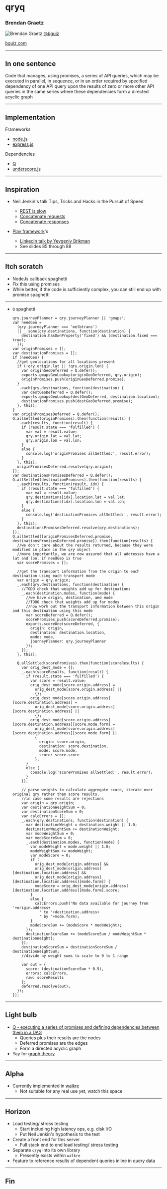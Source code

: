 # qryq

### Brendan Graetz

![Brendan Graetz](https://si0.twimg.com/profile_images/2697395233/8dec79da8f5963a4cad4da0ebd6a532d.png "Brendan Graetz on Twitter") [@bguiz](http://bguiz.com "Brendan Graetz on Twitter")

[bguiz.com](http://bguiz.com "Brendan Graetz")

----

## In one sentence

Code that manages, using promises, a series of API queries, which may be executed in parallel, in sequence, or in an order required by specified dependency of one API query upon the results of zero or more other API queries in the same series where these dependencies form a directed acyclic graph

----

## Implementation

Frameworks
- [node.js](http://nodejs.org)
- [express.js](expressjs.com)

Dependencies
- [Q](https://github.com/kriskowal/q)
- [underscore.js](http://underscorejs.org)

----

## Inspiration

- Neil Jenkin's talk Tips, Tricks and Hacks in the Pursuit of Speed
  - [REST is slow](http://nmjenkins.com/presentations/network-speed.html#/14)
  - [Concatenate requests](http://nmjenkins.com/presentations/network-speed.html#/15)
  - [Concatenate responses](http://nmjenkins.com/presentations/network-speed.html#/16)

- [Play framework](http://playframework.com)'s
  - [Linkedin talk by Yevgeniy Brikman](http://www.slideshare.net/brikis98/the-play-framework-at-linkedin)
  - See slides 85 through 88

----

## Itch scratch

- NodeJs callback spaghetti
- Fix this using promises
- While better, if the code is sufficiently complex, you can still end up with promise spaghetti

---

- `Q` spaghetti

      qry.journeyPlanner = qry.journeyPlanner || 'gmaps';
      var needGeo =
        (qry.journeyPlanner === 'melbtrans')
        || _.some(qry.destinations, function(destination) {
          destination.hasOwnProperty('fixed') && (destination.fixed === true);
        });
      var originPromises = [];
      var destinationPromises = [];
      if (needGeo) {
        //get geolocations for all locations present
        if (!qry.origin.lat || !qry.origin.lon) {
          var originGeoDeferred = Q.defer();
          exports.gmapsGeoLookup(originGeoDeferred, qry.origin);
          originPromises.push(originGeoDeferred.promise);
        }
        _.each(qry.destinations, function(destination) {
          var destGeoDeferred = Q.defer();
          exports.gmapsGeoLookup(destGeoDeferred, destination.location);
          destinationPromises.push(destGeoDeferred.promise);
        }, this);
      }
      var originPromisesDeferred = Q.defer();
      Q.allSettled(originPromises).then(function(results) {
        _.each(results, function(result) {
          if (result.state === 'fulfilled') {
            var val = result.value;
            qry.origin.lat = val.lat;
            qry.origin.lon = val.lon;
          }
          else {
            console.log('originPromises allSettled:', result.error);
          }
        }, this);
        originPromisesDeferred.resolve(qry.origin);
      });
      var destinationsPromisesDeferred = Q.defer();
      Q.allSettled(destinationPromises).then(function(results) {
        _.each(results, function(result, idx) {
          if (result.state === 'fulfilled') {
            var val = result.value;
            qry.destinations[idx].location.lat = val.lat;
            qry.destinations[idx].location.lon = val.lon;
          }
          else {
            console.log('destinationPromises allSettled:', result.error);
          }
        }, this);
        destinationsPromisesDeferred.resolve(qry.destinations);
      });
      Q.allSettled([originPromisesDeferred.promise, destinationsPromisesDeferred.promise]).then(function(results) {
        //we don't care about the results returned, because they were modified in place in the qry object
        //more importantly, we are now assured that all addresses have a lat and lon, if needGeo is true
        var scorePromises = [];

        //get the transport information from the origin to each destination using each transport mode
        var origin = qry.origin;
        _.each(qry.destinations, function(destination) {
          //TODO check that weights add up for destinations
          _.each(destination.modes, function(mode) {
            //we have origin, destination, and mode
            //TODO check that weights add up for modes
            //now work out the transport information between this origin and this destination using this mode
            var scoreDeferred = Q.defer();
            scorePromises.push(scoreDeferred.promise);
            exports.scoreOne(scoreDeferred, {
              origin: origin,
              destination: destination.location,
              mode: mode,
              journeyPlanner: qry.journeyPlanner
            });
          });
        }, this);

        Q.allSettled(scorePromises).then(function(scoreResults) {
          var orig_dest_mode = {};
          _.each(scoreResults, function(result) {
            if (result.state === 'fulfilled') {
              var score = result.value;
              orig_dest_mode[score.origin.address] =
                orig_dest_mode[score.origin.address] ||
                {};
              orig_dest_mode[score.origin.address][score.destination.address] =
                orig_dest_mode[score.origin.address][score.destination.address] ||
                {};
              orig_dest_mode[score.origin.address][score.destination.address][score.mode.form] =
                orig_dest_mode[score.origin.address][score.destination.address][score.mode.form] ||
                {
                  origin: score.origin,
                  destination: score.destination,
                  mode: score.mode,
                  score: score.score
                };
            }
            else {
              console.log('scorePromises allSettled:', result.error);
            }
          });

          // parse weights to calculate aggregate score, iterate over original qry rather than score results,
          //in case some results are rejections
          var origin = qry.origin;
          var destinationWeightSum = 0;
          var destinationScoreSum = 0;
          var calcErrors = [];
          _.each(qry.destinations, function(destination) {
            var destinationWeight = destination.weight || 1.0;
            destinationWeightSum += destinationWeight;
            var modeWeightSum = 0;
            var modeScoreSum = 0;
            _.each(destination.modes, function(mode) {
              var modeWeight = mode.weight || 1.0;
              modeWeightSum += modeWeight;
              var modeScore = 0;
              if (
                orig_dest_mode[origin.address] &&
                orig_dest_mode[origin.address][destination.location.address] &&
                orig_dest_mode[origin.address][destination.location.address][mode.form]) {
                modeScore = orig_dest_mode[origin.address][destination.location.address][mode.form].score;
              }
              else {
                calcErrors.push('No data available for journey from '+origin.address+
                  ' to '+destination.address+
                  ' by '+mode.form);
              }
              modeScoreSum += (modeScore * modeWeight);
            });
            destinationScoreSum += (modeScoreSum / modeWeightSum * destinationWeight);
          });
          destinationScoreSum = destinationScoreSum / destinationWeightSum;
          //divide by weight sums to scale to 0 to 1 range

          var out = {
            score: (destinationScoreSum * 0.5),
            errors: calcErrors,
            raw: scoreResults
          };
          deferred.resolve(out);
        });
      });

----

## Light bulb

- [Q - executing a series of promises and defining dependencies between them in a DAG](http://stackoverflow.com/questions/17342401/q-executing-a-series-of-promises-and-defining-dependencies-between-them-in-a-d)
  - Queries plus their results are the nodes
  - Deferred promises are the edges
  - Form a directed acyclic graph
- Yay for [graph theory](en.wikipedia.org/wiki/Graph_theory)

----

## Alpha

- Currently implemented in [walkre](https://github.com/bguiz/walkre)
  - Not suitable for any real use yet, watch this space

----

## Horizon

- Load testing/ stress testing
  - Start including high latency ops, e.g. disk I/O
  - Put Neil Jenkin's hypothesis to the test
- Create a front end for this server
  - Full stack end to end load testing/ stress testing
- Separate `qryq` into its own library
  - Presently exists within `walkre`
- Feature to reference results of dependent queries inline in query data

----

## Fin
